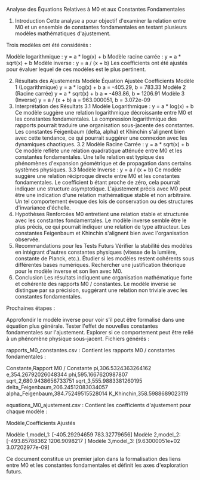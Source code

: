 Analyse des Équations Relatives à M0 et aux Constantes Fondamentales
1. Introduction
Cette analyse a pour objectif d'examiner la relation entre M0 et un ensemble de constantes fondamentales en testant plusieurs modèles mathématiques d'ajustement.

Trois modèles ont été considérés :

Modèle logarithmique : y = a * log(x) + b
Modèle racine carrée : y = a * sqrt(x) + b
Modèle inverse : y = a / (x + b)
Les coefficients ont été ajustés pour évaluer lequel de ces modèles est le plus pertinent.

2. Résultats des Ajustements
Modèle	Équation Ajustée	Coefficients
Modèle 1 (Logarithmique)	y = a * log(x) + b	a = -405.29, b = 783.33
Modèle 2 (Racine carrée)	y = a * sqrt(x) + b	a = -493.86, b = 1206.91
Modèle 3 (Inverse)	y = a / (x + b)	a = 963.000051, b = 3.072e-09
3. Interprétation des Résultats
3.1 Modèle Logarithmique : y = a * log(x) + b
Ce modèle suggère une relation logarithmique décroissante entre M0 et les constantes fondamentales.
La compression logarithmique des rapports pourrait traduire une organisation sous-jacente des constantes.
Les constantes Feigenbaum (delta, alpha) et Khinchin s'alignent bien avec cette tendance, ce qui pourrait suggérer une connexion avec les dynamiques chaotiques.
3.2 Modèle Racine Carrée : y = a * sqrt(x) + b
Ce modèle reflète une relation quadratique atténuée entre M0 et les constantes fondamentales.
Une telle relation est typique des phénomènes d'expansion géométrique et de propagation dans certains systèmes physiques.
3.3 Modèle Inverse : y = a / (x + b)
Ce modèle suggère une relation réciproque directe entre M0 et les constantes fondamentales.
Le coefficient b étant proche de zéro, cela pourrait indiquer une structure asymptotique.
L'ajustement précis avec M0 peut être une indication d'une relation mathématique stable et non arbitraire.
Un tel comportement évoque des lois de conservation ou des structures d'invariance d'échelle.
4. Hypothèses Renforcées
M0 entretient une relation stable et structurée avec les constantes fondamentales.
Le modèle inverse semble être le plus précis, ce qui pourrait indiquer une relation de type attracteur.
Les constantes Feigenbaum et Khinchin s'alignent bien avec l'organisation observée.
5. Recommandations pour les Tests Futurs
Vérifier la stabilité des modèles en intégrant d'autres constantes physiques (vitesse de la lumière, constante de Planck, etc.).
Étudier si les modèles restent cohérents sous différentes bases numériques.
Rechercher une justification théorique pour le modèle inverse et son lien avec M0.
6. Conclusion
Les résultats indiquent une organisation mathématique forte et cohérente des rapports M0 / constantes. Le modèle inverse se distingue par sa précision, suggérant une relation non triviale avec les constantes fondamentales.

Prochaines étapes :

Approfondir le modèle inverse pour voir s'il peut être formalisé dans une équation plus générale.
Tester l'effet de nouvelles constantes fondamentales sur l'ajustement.
Explorer si ce comportement peut être relié à un phénomène physique sous-jacent.
Fichiers générés :

rapports_M0_constantes.csv : Contient les rapports M0 / constantes fondamentales :

Constante,Rapport M0 / Constante
pi,306.5324363264162
e,354.26792026048344
phi,595.1667620987807
sqrt_2,680.9438656733751
sqrt_3,555.9883381260195
delta_Feigenbaum,206.24512083034057
alpha_Feigenbaum,384.75249515528014
K_Khinchin,358.5988689023119

equations_M0_ajustement.csv : Contient les coefficients d'ajustement pour chaque modèle :

Modèle,Coefficients Ajustés

Modèle 1,model_1: [-405.29294659  783.32779656]
Modèle 2,model_2: [-493.85788362 1206.9098217 ]
Modèle 3,model_3: [9.63000051e+02 3.07202977e-09]

Ce document constitue un premier jalon dans la formalisation des liens entre M0 et les constantes fondamentales et définit les axes d'exploration futurs.
